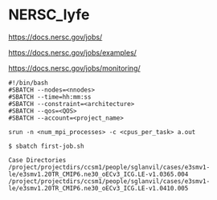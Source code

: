 # NERSC_lyfe

https://docs.nersc.gov/jobs/

https://docs.nersc.gov/jobs/examples/

https://docs.nersc.gov/jobs/monitoring/

```
#!/bin/bash
#SBATCH --nodes=<nnodes>
#SBATCH --time=hh:mm:ss
#SBATCH --constraint=<architecture>
#SBATCH --qos=<QOS>
#SBATCH --account=<project_name>

srun -n <num_mpi_processes> -c <cpus_per_task> a.out
```

```
$ sbatch first-job.sh
```

```
Case Directories
/project/projectdirs/ccsm1/people/sglanvil/cases/e3smv1-le/e3smv1.20TR_CMIP6.ne30_oECv3_ICG.LE-v1.0365.004
/project/projectdirs/ccsm1/people/sglanvil/cases/e3smv1-le/e3smv1.20TR_CMIP6.ne30_oECv3_ICG.LE-v1.0410.005
```
